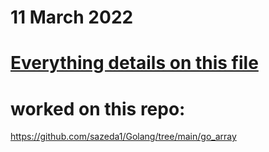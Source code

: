 
# 11 March 2022
# [Everything details on this file](https://docs.google.com/document/d/1oOXSBcITYpIH4pppjJWXRntPUJqTnuFn5L9M0vLr7-4/edit?usp=sharing)
# worked on this repo:
https://github.com/sazeda1/Golang/tree/main/go_array
